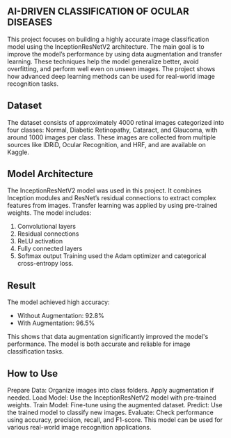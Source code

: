 ## AI-DRIVEN CLASSIFICATION OF OCULAR DISEASES

This project focuses on building a highly accurate image classification model using the InceptionResNetV2 architecture. The main goal is to improve the model’s performance by using data augmentation and transfer learning. These techniques help the model generalize better, avoid overfitting, and perform well even on unseen images. The project shows how advanced deep learning methods can be used for real-world image recognition tasks.

## Dataset
The dataset consists of approximately 4000 retinal images categorized into four classes: Normal, Diabetic Retinopathy, Cataract, and Glaucoma, with around 1000 images per class. These images are collected from multiple sources like IDRiD, Ocular Recognition, and HRF, and are available on Kaggle.

## Model Architecture
The InceptionResNetV2 model was used in this project. It combines Inception modules and ResNet’s residual connections to extract complex features from images. Transfer learning was applied by using pre-trained weights. The model includes:
  1. Convolutional layers
  2. Residual connections
  3. ReLU activation
  4. Fully connected layers
  5. Softmax output
Training used the Adam optimizer and categorical cross-entropy loss.

## Result
The model achieved high accuracy:
  * Without Augmentation: 92.8%
  * With Augmentation: 96.5%

This shows that data augmentation significantly improved the model's performance. The model is both accurate and reliable for image classification tasks.

## How to Use
  Prepare Data: Organize images into class folders. Apply augmentation if needed.
  Load Model: Use the InceptionResNetV2 model with pre-trained weights.
  Train Model: Fine-tune using the augmented dataset.
  Predict: Use the trained model to classify new images.
  Evaluate: Check performance using accuracy, precision, recall, and F1-score.
This model can be used for various real-world image recognition applications.
